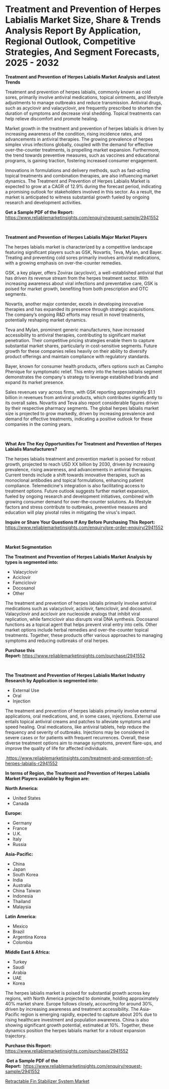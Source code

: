 <p><h1>Treatment and Prevention of Herpes Labialis Market Size, Share & Trends Analysis Report By Application, Regional Outlook, Competitive Strategies, And Segment Forecasts, 2025 - 2032</h1></p><p><strong>Treatment and Prevention of Herpes Labialis Market Analysis and Latest Trends</strong></p>
<p><p>Treatment and prevention of herpes labialis, commonly known as cold sores, primarily involve antiviral medications, topical ointments, and lifestyle adjustments to manage outbreaks and reduce transmission. Antiviral drugs, such as acyclovir and valacyclovir, are frequently prescribed to shorten the duration of symptoms and decrease viral shedding. Topical treatments can help relieve discomfort and promote healing.</p><p>Market growth in the treatment and prevention of herpes labialis is driven by increasing awareness of the condition, rising incidence rates, and advancements in antiviral therapies. The growing prevalence of herpes simplex virus infections globally, coupled with the demand for effective over-the-counter treatments, is propelling market expansion. Furthermore, the trend towards preventive measures, such as vaccines and educational programs, is gaining traction, fostering increased consumer engagement.</p><p>Innovations in formulations and delivery methods, such as fast-acting topical treatments and combination therapies, are also influencing market dynamics. The Treatment and Prevention of Herpes Labialis Market is expected to grow at a CAGR of 12.9% during the forecast period, indicating a promising outlook for stakeholders involved in this sector. As a result, the market is anticipated to witness substantial growth fueled by ongoing research and development activities.</p></p>
<p><strong>Get a Sample PDF of the Report:&nbsp;</strong> <a href="https://www.reliablemarketinsights.com/enquiry/request-sample/2941552?utm_campaign=2013&utm_medium=2&utm_source=Github&utm_content=ia&utm_term=15032025&utm_id=treatment-and-prevention-of-herpes-labialis">https://www.reliablemarketinsights.com/enquiry/request-sample/2941552</a></p>
<p>&nbsp;</p>
<p><strong>Treatment and Prevention of Herpes Labialis Major Market Players</strong></p>
<p><p>The herpes labialis market is characterized by a competitive landscape featuring significant players such as GSK, Novartis, Teva, Mylan, and Bayer. Treating and preventing cold sores primarily involves antiviral medications, with a growing emphasis on over-the-counter remedies.</p><p>GSK, a key player, offers Zovirax (acyclovir), a well-established antiviral that has driven its revenue stream from the herpes treatment sector. With increasing awareness about viral infections and preventative care, GSK is poised for market growth, benefiting from both prescription and OTC segments.</p><p>Novartis, another major contender, excels in developing innovative therapies and has expanded its presence through strategic acquisitions. The company’s ongoing R&D efforts may result in novel treatments, potentially reshaping market dynamics.</p><p>Teva and Mylan, prominent generic manufacturers, have increased accessibility to antiviral therapies, contributing to significant market penetration. Their competitive pricing strategies enable them to capture substantial market shares, particularly in cost-sensitive segments. Future growth for these companies relies heavily on their ability to diversify product offerings and maintain compliance with regulatory standards.</p><p>Bayer, known for consumer health products, offers options such as Campho Phenique for symptomatic relief. This entry into the herpes labialis segment demonstrates the company's strategy to leverage established brands and expand its market presence.</p><p>Sales revenues vary across firms, with GSK reporting approximately $1.1 billion in revenues from antiviral products, which contributes significantly to its overall sales. Novartis and Teva also report considerable figures driven by their respective pharmacy segments. The global herpes labialis market size is projected to grow markedly, driven by increasing prevalence and demand for effective treatments, indicating a positive outlook for these companies in the coming years.</p></p>
<p>&nbsp;</p>
<p><strong>What Are The Key Opportunities For Treatment and Prevention of Herpes Labialis Manufacturers?</strong></p>
<p><p>The herpes labialis treatment and prevention market is poised for robust growth, projected to reach USD XX billion by 2030, driven by increasing prevalence, rising awareness, and advancements in antiviral therapies. Current trends include a shift towards innovative therapies, such as monoclonal antibodies and topical formulations, enhancing patient compliance. Telemedicine's integration is also facilitating access to treatment options. Future outlook suggests further market expansion, fueled by ongoing research and development initiatives, combined with growing consumer demand for over-the-counter solutions. As lifestyle factors and stress contribute to outbreaks, preventive measures and education will play pivotal roles in mitigating the virus's impact.</p></p>
<p><strong>Inquire or Share Your Questions If Any Before Purchasing This Report:</strong> <a href="https://www.reliablemarketinsights.com/enquiry/pre-order-enquiry/2941552?utm_campaign=2013&utm_medium=2&utm_source=Github&utm_content=ia&utm_term=15032025&utm_id=treatment-and-prevention-of-herpes-labialis">https://www.reliablemarketinsights.com/enquiry/pre-order-enquiry/2941552</a></p>
<p>&nbsp;</p>
<p><strong>Market Segmentation</strong></p>
<p><strong>The Treatment and Prevention of Herpes Labialis Market Analysis by types is segmented into:</strong></p>
<p><ul><li>Valacyclovir</li><li>Aciclovir</li><li>Famciclovir</li><li>Docosanol</li><li>Other</li></ul></p>
<p><p>The treatment and prevention of herpes labialis primarily involve antiviral medications such as valacyclovir, aciclovir, famciclovir, and docosanol. Valacyclovir and aciclovir are nucleoside analogs that inhibit viral replication, while famciclovir also disrupts viral DNA synthesis. Docosanol functions as a topical agent that helps prevent viral entry into cells. Other market options include herbal remedies and over-the-counter topical treatments. Together, these products offer various approaches to managing symptoms and reducing outbreaks of oral herpes.</p></p>
<p><strong>Purchase this Report:&nbsp;</strong><a href="https://www.reliablemarketinsights.com/purchase/2941552?utm_campaign=2013&utm_medium=2&utm_source=Github&utm_content=ia&utm_term=15032025&utm_id=treatment-and-prevention-of-herpes-labialis">https://www.reliablemarketinsights.com/purchase/2941552</a></p>
<p>&nbsp;</p>
<p><strong>The Treatment and Prevention of Herpes Labialis Market Industry Research by Application is segmented into:</strong></p>
<p><ul><li>External Use</li><li>Oral</li><li>Injection</li></ul></p>
<p><p>The treatment and prevention of herpes labialis primarily involve external applications, oral medications, and, in some cases, injections. External use entails topical antiviral creams and patches to alleviate symptoms and speed healing. Oral medications, like antiviral tablets, help reduce the frequency and severity of outbreaks. Injections may be considered in severe cases or for patients with frequent recurrences. Overall, these diverse treatment options aim to manage symptoms, prevent flare-ups, and improve the quality of life for affected individuals.</p></p>
<p><a href="https://www.reliablemarketinsights.com/treatment-and-prevention-of-herpes-labialis-r2941552?utm_campaign=2013&utm_medium=2&utm_source=Github&utm_content=ia&utm_term=15032025&utm_id=treatment-and-prevention-of-herpes-labialis">&nbsp;https://www.reliablemarketinsights.com/treatment-and-prevention-of-herpes-labialis-r2941552</a></p>
<p><strong>In terms of Region, the Treatment and Prevention of Herpes Labialis Market Players available by Region are:</strong></p>
<p>
    <p> <strong> North America: </strong>
        <ul>
            <li>United States</li>
            <li>Canada</li>
        </ul>
        </p> 
    <p> <strong> Europe: </strong>
        <ul>
            <li>Germany</li>
            <li>France</li>
            <li>U.K.</li>
            <li>Italy</li>
            <li>Russia</li>
        </ul>
        </p> 
    <p> <strong> Asia-Pacific: </strong>
        <ul>
            <li>China</li>
            <li>Japan</li>
            <li>South Korea</li>
            <li>India</li>
            <li>Australia</li>
            <li>China Taiwan</li>
            <li>Indonesia</li>
            <li>Thailand</li>
            <li>Malaysia</li>
        </ul>
        </p> 
    <p> <strong> Latin America: </strong>
        <ul>
            <li>Mexico</li>
            <li>Brazil</li>
            <li>Argentina Korea</li>
            <li>Colombia</li>
        </ul>
        </p> 
    <p> <strong> Middle East & Africa: </strong>
        <ul>
            <li>Turkey</li>
            <li>Saudi</li>
            <li>Arabia</li>
            <li>UAE</li>
            <li>Korea</li>
        </ul>
    </p>
    </p>
<p><p>The herpes labialis market is poised for substantial growth across key regions, with North America projected to dominate, holding approximately 40% market share. Europe follows closely, accounting for around 30%, driven by increasing awareness and treatment accessibility. The Asia-Pacific region is emerging rapidly, expected to capture about 20% due to rising healthcare investment and population awareness. China is also showing significant growth potential, estimated at 10%. Together, these dynamics position the herpes labialis market for a robust expansion trajectory.</p></p>
<p><strong>Purchase this Report: </strong><a href="https://www.reliablemarketinsights.com/purchase/2941552?utm_campaign=2013&utm_medium=2&utm_source=Github&utm_content=ia&utm_term=15032025&utm_id=treatment-and-prevention-of-herpes-labialis">https://www.reliablemarketinsights.com/purchase/2941552</a></p>
<p>&nbsp;<strong>Get a Sample PDF of the Report:&nbsp;&nbsp;</strong><a href="https://www.reliablemarketinsights.com/enquiry/request-sample/2941552?utm_campaign=2013&utm_medium=2&utm_source=Github&utm_content=ia&utm_term=15032025&utm_id=treatment-and-prevention-of-herpes-labialis">https://www.reliablemarketinsights.com/enquiry/request-sample/2941552</a></p>
<p><strong></strong></p>
<p><p><a href="https://github.com/MarciaRunte/Market-Research-Report-List-2/blob/main/retractable-fin-stabilizer-system-market.md?utm_campaign=2013&utm_medium=2&utm_source=Github&utm_content=ia&utm_term=15032025&utm_id=treatment-and-prevention-of-herpes-labialis">Retractable Fin Stabilizer System Market</a></p></p>